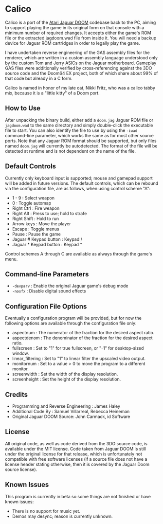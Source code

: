 # Calico
Calico is a port of the [Atari Jaguar DOOM](https://doomwiki.org/wiki/Atari_Jaguar) 
codebase back to the PC, aiming to support playing the game in its original 
form on that console with a minimum number of required changes. It accepts 
either the game's ROM file or the extracted jagdoom.wad file from inside it.
You will need a backup device for Jaguar ROM cartridges in order to legally 
play the game.

I have undertaken reverse engineering of the GAS assembly files for the 
renderer, which are written in a custom assembly language understood only by
the custom Tom and Jerry ASICs on the Jaguar motherboard. Gameplay GAS files
were additionally verified by cross-referencing against the 3DO source code
and the Doom64 EX project, both of which share about 99% of that code but 
already in a C form.

Calico is named in honor of my late cat, Nikki Fritz, who was a calico tabby
mix, because it is a "little kitty" of a Doom port.

## How to Use
After unpacking the binary build, either add a `doom.jag` Jaguar ROM file or 
`jagdoom.wad` to the same directory and simply double-click the executable file
to start. You can also identify the file to use by using the `-iwad` 
command-line parameter, which works the same as for most other source ports.
Note that any Jaguar ROM format should be supported, but only files named 
`doom.jag` will currently be autodetected. The format of the file will be
detected at runtime and is not dependent on the name of the file.

## Default Controls
Currently only keyboard input is supported; mouse and gamepad support will be 
added in future versions. The default controls, which can be rebound via the 
configuration file, are as follows, when using control scheme "A":
* 1 - 9 : Select weapon
* 0 : Toggle automap
* Right Ctrl : Fire weapon
* Right Alt : Press to use; hold to strafe
* Right Shift : Hold to run
* Arrow keys : Move the player
* Escape : Toggle menus
* Pause : Pause the game
* Jaguar # Keypad button : Keypad /
* Jaguar * Keypad button : Keypad *

Control schemes A through C are available as always through the game's menu.

## Command-line Parameters
* `-devparv` : Enable the original Jaguar game's debug mode
* `-nosfx` : Disable digital sound effects

## Configuration File Options
Eventually a configuration program will be provided, but for now the following 
options are available through the configuration file only:
* aspectnum : The numerator of the fraction for the desired aspect ratio.
* aspectdenom : The denominator of the fraction for the desired aspect ratio.
* fullscreen : Set to "1" for true fullscreen, or "-1" for desktop-sized window.
* linear_filtering : Set to "1" to linear filter the upscaled video output.
* monitornum : Set to a value > 0 to move the program to a different monitor.
* screenwidth : Set the width of the display resolution.
* screenheight : Set the height of the display resolution.

## Credits
* Programming and Reverse Engineering : James Haley
* Additional Code By : Samuel Villarreal, Rebecca Heineman
* Original Jaguar DOOM Source: John Carmack, id Software

## License
All original code, as well as code derived from the 3DO source code, is
available under the MIT license. Code taken from Jaguar DOOM is still under the
original license for that release, which is unfortunately not compatible with
free software licenses (if a source file does not have a license header stating
otherwise, then it is covered by the Jaguar Doom source license).

## Known Issues
This program is currently in beta so some things are not finished or have known
issues:
* There is no support for music yet.
* Demos may desync; reason is currently unknown.
